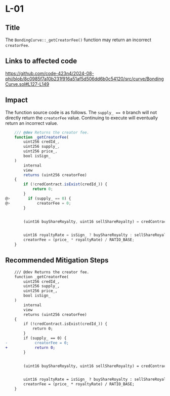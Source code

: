 # L-01
## Title 
The `BondingCurve::_getCreatorFee()` function may return an incorrect `creatorFee`.
## Links to affected code 
https://github.com/code-423n4/2024-08-phi/blob/8c0985f7a10b231f916a51af5d506dd6b0c54120/src/curve/BondingCurve.sol#L127-L149
## Impact
The function source code is as follows. The `supply_ == 0` branch will not directly return the `creatorFee` value. Continuing to execute will eventually return an incorrect value.
```js
    /// @dev Returns the creator fee.
    function _getCreatorFee(
        uint256 credId_,
        uint256 supply_,
        uint256 price_,
        bool isSign_
    )
        internal
        view
        returns (uint256 creatorFee)
    {
        if (!credContract.isExist(credId_)) {
            return 0;
        }
@>        if (supply_ == 0) {
@>            creatorFee = 0;
        }


        (uint16 buyShareRoyalty, uint16 sellShareRoyalty) = credContract.getCreatorRoyalty(credId_);


        uint16 royaltyRate = isSign_ ? buyShareRoyalty : sellShareRoyalty;
        creatorFee = (price_ * royaltyRate) / RATIO_BASE;
    }
```
## Recommended Mitigation Steps
```diff
    /// @dev Returns the creator fee.
    function _getCreatorFee(
        uint256 credId_,
        uint256 supply_,
        uint256 price_,
        bool isSign_
    )
        internal
        view
        returns (uint256 creatorFee)
    {
        if (!credContract.isExist(credId_)) {
            return 0;
        }
        if (supply_ == 0) {
-            creatorFee = 0;
+            return 0;
        }


        (uint16 buyShareRoyalty, uint16 sellShareRoyalty) = credContract.getCreatorRoyalty(credId_);


        uint16 royaltyRate = isSign_ ? buyShareRoyalty : sellShareRoyalty;
        creatorFee = (price_ * royaltyRate) / RATIO_BASE;
    }
```